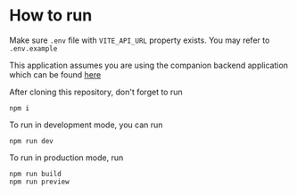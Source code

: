 # How to run

Make sure `.env` file with `VITE_API_URL` property exists. You may refer to `.env.example`

This application assumes you are using the companion backend application which can be found [here](https://github.com/YudhistiraTA/sharing-vision-be)

After cloning this repository, don't forget to run
```
npm i
```

To run in development mode, you can run
```
npm run dev
```

To run in production mode, run
```
npm run build
npm run preview
```